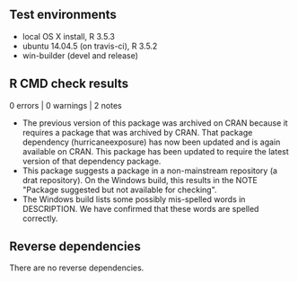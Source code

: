## Test environments
* local OS X install, R 3.5.3
* ubuntu 14.04.5 (on travis-ci), R 3.5.2
* win-builder (devel and release)

## R CMD check results

0 errors | 0 warnings | 2 notes

* The previous version of this package was archived on CRAN because it requires a package
that was archived by CRAN. That package dependency (hurricaneexposure) has now been updated and
is again available on CRAN. This package has been updated to require the latest version of that
dependency package. 
* This package suggests a package in a non-mainstream repository (a drat repository). On the Windows build, this results in the NOTE "Package suggested but not available for checking".
* The Windows build lists some possibly mis-spelled words in DESCRIPTION. We have confirmed that these words are spelled correctly. 

## Reverse dependencies

There are no reverse dependencies.


